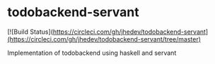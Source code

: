 # todobackend-servant

[![Build Status](https://circleci.com/gh/jhedev/todobackend-servant](https://circleci.com/gh/jhedev/todobackend-servant/tree/master)

Implementation of todobackend using haskell and servant
